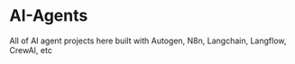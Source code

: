 # AI-Agents
All of AI agent projects here built with Autogen, N8n, Langchain, Langflow, CrewAI, etc
